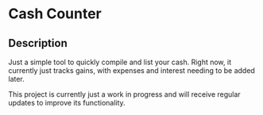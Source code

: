 # Cash Counter 

## Description

Just a simple tool to quickly compile and list your cash. Right now, it currently just tracks gains, with expenses and interest needing to be added later.

This project is currently just a work in progress and will receive regular updates to improve its functionality.
